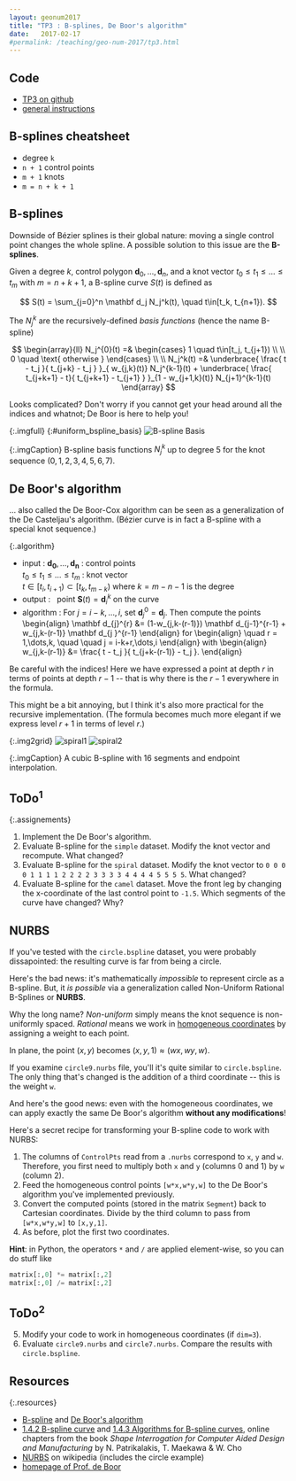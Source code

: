 ```yaml
---
layout: geonum2017
title: "TP3 : B-splines, De Boor's algorithm"
date:   2017-02-17
#permalink: /teaching/geo-num-2017/tp3.html
---
```


## Code
* [TP3 on github](https://github.com/GeoNumTP/GeoNum2017/tree/master/TP3#tp3--b-splines-de-boors-algorithm)  
* [general instructions](https://github.com/GeoNumTP/GeoNum2017#géométrie-numérique-spring-2017)  

## B-splines cheatsheet
* degree `k`
* `n + 1` control points
* `m + 1` knots
* `m = n + k + 1`

## B-splines
Downside of Bézier splines is their global nature: moving a single control point changes the whole spline.
A possible solution to this issue are the **B-splines**.

Given a degree $k$, control polygon $\mathbf d_0,\dots,\mathbf d_n$,
and a knot vector $t_0 \leq t_1 \leq \dots \leq t_m$
with $m = n+k+1$, a B-spline curve $S(t)$ is defined as

$$
S(t) = \sum_{j=0}^n \mathbf d_j N_j^k(t), \quad t\in[t_k, t_{n+1}).
$$

The $N_j^k$ are the recursively-defined *basis functions* (hence the name B-spline)

$$
\begin{array}{ll}
N_j^{0}(t) =&
    \begin{cases}
    1 \quad t\in[t_j, t_{j+1}) \\ \\
    0 \quad \text{ otherwise }
    \end{cases}
\\
\\
N_j^k(t) =&
    \underbrace{ \frac{ t - t_j }{ t_{j+k} - t_j } }_{ w_{j,k}(t)} N_j^{k-1}(t) +
    \underbrace{ \frac{ t_{j+k+1} - t}{ t_{j+k+1} - t_{j+1} } }_{1 - w_{j+1,k}(t)} N_{j+1}^{k-1}(t)
\end{array}
$$


Looks complicated? Don't worry if you cannot get your head around all the indices and whatnot;
De Boor is here to help you!


{:.imgfull}
{:#uniform_bspline_basis}
![B-spline Basis](/assets/geonum/bbasis.gif)

{:.imgCaption}
B-spline basis functions $N^k_j$ up to degree 5 for the knot sequence $(0,1,2,3,4,5,6,7)$.


## De Boor's algorithm
&hellip; also called the De Boor-Cox algorithm can be seen as a generalization of the De Casteljau's algorithm.
(Bézier curve is in fact a B-spline with a  special knot sequence.)

{:.algorithm}
* <span class="algo-part">input :</span>
   <span class="algo-content">
            $\mathbf{d_{0}},\dots,\mathbf{d_{n}}$ : control points
            <br />
            $t_0 \leq t_1 \leq \dots \leq t_m$ : knot vector
            <br />
            $t \in [t_i, t_{i+1}) \subset [t_k, t_{m-k})$ where $k = m-n-1$ is the degree
        </span>
* <span class="algo-part">output :</span>
   <span class="algo-content"> point $\mathbf S(t) = \mathbf d_i^k$ on the curve</span>
* <span class="algo-part">algorithm :</span>
   <span class="algo-content">
        For $j=i-k, \dots, i,$ set $\mathbf d_j^0 = \mathbf d_j$. Then compute the points
        \begin{align}
            \mathbf d_{j}^{r} &=
            (1-w_{j,k-(r-1)}) \mathbf d_{j-1}^{r-1} + w_{j,k-(r-1)}  \mathbf d_{j  }^{r-1}
        \end{align}
        for
        \begin{align}
            \quad r = 1,\dots,k,
            \quad \quad j = i-k+r,\dots,i
        \end{align}
        with
        \begin{align}
            w_{j,k-(r-1)} &= \frac{ t - t_j }{ t_{j+k-(r-1)} - t_j }.
        \end{align}
    </span>

Be careful with the indices! Here we have expressed a point at depth $r$
in terms of points at depth $r-1$ --
that is why there is the $r-1$ everywhere in the formula.

This might be a bit annoying, but I think it's also more practical for the recursive implementation.
(The formula becomes much more elegant if we express level $r+1$ in terms of level $r$.)

{:.img2grid}
![spiral1](/assets/geonum/spiral_B.png)
![spiral2](/assets/geonum/spiral_B_2.png)

{:.imgCaption}
A cubic B-spline with 16 segments and endpoint interpolation.

## ToDo$^1$

{:.assignements}
1. Implement the De Boor's algorithm.
1. Evaluate B-spline for the `simple` dataset. Modify the knot vector and recompute. What changed?
1. Evaluate B-spline for the `spiral` dataset. Modify the knot vector to `0 0 0 0 1 1 1 1 2 2 2 2 3 3 3 3 4 4 4 4 5 5 5 5`. What changed?
1. Evaluate B-spline for the `camel` dataset. Move the front leg by changing the x-coordinate of the last control point to `-1.5`. Which segments of the curve have changed? Why?

## NURBS

If you've tested with the `circle.bspline` dataset, you were probably dissapointed:
the resulting curve is far from being a circle.

Here's the bad news: it's mathematically *impossible* to represent circle as a B-spline.
But, it *is possible* via a generalization called Non-Uniform Rational B-Splines or **NURBS**.

Why the long name?
*Non-uniform* simply means the knot sequence is non-uniformly spaced.
*Rational* means we work in [homogeneous coordinates](https://en.wikipedia.org/wiki/Homogeneous_coordinates)
by assigning a weight to each point.

In plane, the point $(x,y)$ becomes $(x,y,1) \approx (wx,wy,w)$.

If you examine `circle9.nurbs` file, you'll it's quite similar to `circle.bspline`.
The only thing that's changed is the addition of a third coordinate -- this is the weight `w`.

And here's the good news: even with the homogeneous coordinates, we can apply exactly the same De Boor's algorithm **without any modifications**!

Here's a secret recipe for transforming your B-spline code to work with NURBS:

1. The columns of `ControlPts` read from a `.nurbs` correspond to `x`, `y` and `w`. Therefore, you first need to multiply both `x` and `y` (columns 0 and 1) by `w` (column 2).
2. Feed the homogeneous control points `[w*x,w*y,w]` to the De Boor's algorithm you've implemented previously.
3. Convert the computed points (stored in the matrix `Segment`) back to Cartesian coordinates.  Divide by the third column to pass from `[w*x,w*y,w]` to `[x,y,1]`.
4. As before, plot the first two coordinates.  


**Hint**: in Python, the operators `*` and `/` are applied element-wise, so you can do stuff like
```python
matrix[:,0] *= matrix[:,2]
matrix[:,0] /= matrix[:,2]
```

## ToDo$^2$

<ol class="assignements" start="5">
  <li> Modify your code to work in homogeneous coordinates (if <code>dim=3</code>).</li>
  <li>Evaluate <code>circle9.nurbs</code> and <code>circle7.nurbs</code>. Compare the results with <code>circle.bspline</code>.</li>
</ol>

## Resources

{:.resources}
* [B-spline](https://en.wikipedia.org/wiki/B-spline) and [De Boor's algorithm](https://en.wikipedia.org/wiki/De_Boor's_algorithm)
* [1.4.2 B-spline curve](http://web.mit.edu/hyperbook/Patrikalakis-Maekawa-Cho/node17.html)
   and 
   [1.4.3 Algorithms for B-spline curves](http://web.mit.edu/hyperbook/Patrikalakis-Maekawa-Cho/node18.html),
   online chapters from the book *Shape Interrogation for Computer Aided Design and Manufacturing* by N. Patrikalakis, T. Maekawa &amp; W. Cho
* [NURBS](https://en.wikipedia.org/wiki/Non-uniform_rational_B-spline) on wikipedia (includes the circle example)
* [homepage of Prof. de Boor](http://pages.cs.wisc.edu/~deboor/)
